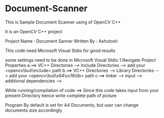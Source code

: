 # Document-Scanner
This is Sample Document Scanner using of OpenCV C++

It is an OpenCV C++ project

Project Name : Document Sanner
Written By : Ashutosh

This code need Microsoft Visual Stdio for good results

some settings need to be done in Microsoft Visual Stdio 
1.Nevigate Project Properties 
a.==> VC++ Directories --> Include Directories --> add your <opencv\buil\include> path 
b.==> VC++ Directories --> Library Directories --> add your <opencv\buil\x64\vc16\lib> path
c.==> linker --> input --> additional dependencies -->

While running/compilation of code ==> Since this code takes input from your present Directory hence write complete path of picture

Program By default is set for A4 Documents, but user can change documents size accordingly
